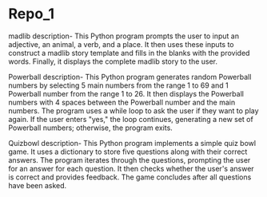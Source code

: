 # Repo_1
madlib description- 
This Python program prompts the user to input an adjective, an animal, a verb, and a place. It then uses these inputs to construct a madlib story template and fills in the blanks with the provided words. Finally, it displays the complete madlib story to the user.

Powerball description-
This Python program generates random Powerball numbers by selecting 5 main numbers from the range 1 to 69 and 1 Powerball number from the range 1 to 26. It then displays the Powerball numbers with 4 spaces between the Powerball number and the main numbers. The program uses a while loop to ask the user if they want to play again. If the user enters "yes," the loop continues, generating a new set of Powerball numbers; otherwise, the program exits.

Quizbowl description-
This Python program implements a simple quiz bowl game. It uses a dictionary to store five questions along with their correct answers. The program iterates through the questions, prompting the user for an answer for each question. It then checks whether the user's answer is correct and provides feedback. The game concludes after all questions have been asked.